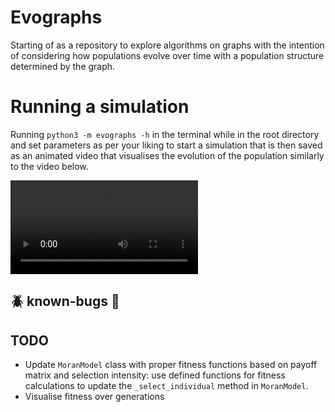 # Evographs
Starting of as a repository to explore algorithms on graphs with the intention of considering how populations evolve over time with a population structure determined by the graph.


# Running a simulation 
Running `python3 -m evographs -h` in the terminal while in the root directory and set parameters as per your liking to start a simulation that is then saved as an animated video that visualises the evolution of the population similarly to the video below.

<video src="https://user-images.githubusercontent.com/71151811/273640700-4d10b6e9-0b33-49d7-839f-d7971c8a9129.mp4"></video>


## :beetle: known-bugs :bug:

## TODO
* Update `MoranModel` class with proper fitness functions based on payoff matrix and selection intensity: use defined functions for fitness calculations to update the `_select_individual` method in `MoranModel`.
* Visualise fitness over generations